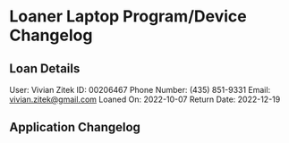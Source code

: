 # Loaner Laptop Program/Device Changelog

## Loan Details
User: Vivian Zitek
ID: 00206467
Phone Number: (435) 851-9331
Email: vivian.zitek@gmail.com
Loaned On: 2022-10-07
Return Date: 2022-12-19

## Application Changelog

